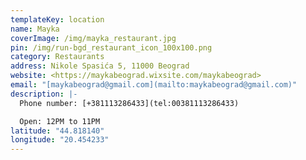 ```yaml
---
templateKey: location
name: Mayka
coverImage: /img/mayka_restaurant.jpg
pin: /img/run-bgd_restaurant_icon_100x100.png
category: Restaurants
address: Nikole Spasića 5, 11000 Beograd
website: <https://maykabeograd.wixsite.com/maykabeograd>
email: "[maykabeograd@gmail.com](mailto:maykabeograd@gmail.com)"
description: |-
  Phone number: [+381113286433](tel:00381113286433)

  Open: 12PM to 11PM
latitude: "44.818140"
longitude: "20.454233"
---
```

